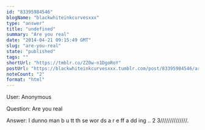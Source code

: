 ```yaml
---
id: "83395984546"
blogName: "blackwhiteinkcurvesxxx"
type: "answer"
title: "undefined"
summary: "Are you real"
date: "2014-04-21 09:15:49 GMT"
slug: "are-you-real"
state: "published"
tags: ""
shortUrl: "https://tmblr.co/ZZ0w-n1DgoRoY"
postUrl: "https://blackwhiteinkcurvesxxx.tumblr.com/post/83395984546/are-you-real"
noteCount: "2"
format: "html"
---
```


User: Anonymous

Question: Are you real

Answer: I dunno man b u tt th se wor ds a r e ff a dd ing .. 2 3//////////////.

